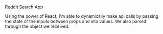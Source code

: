 Reddit Search App

Using the power of React, I'm able to dynamically make api calls by passing the state of the inputs between props and into values. We also parsed through the object we received.
